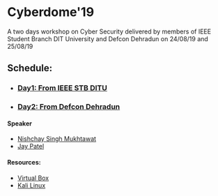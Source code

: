 # Cyberdome'19
A two days workshop on Cyber Security delivered by members of IEEE Student Branch DIT University and Defcon Dehradun on 24/08/19 and 25/08/19

## Schedule: 
- ### [Day1: From IEEE STB DITU](https://github.com/ieeeditu/cyberdome19/tree/master/Day1)
- ### [Day2: From Defcon Dehradun](https://github.com/ieeeditu/cyberdome19/tree/master/Day2)

#### Speaker
- [Nishchay Singh Mukhtawat](https://www.linkedin.com/in/nishchaysm/)
- [Jay Patel](https://www.linkedin.com/in/jay13patel/)

#### Resources:
- [Virtual Box](https://www.virtualbox.org/wiki/Downloads)
- [Kali Linux](https://images.offensive-security.com/virtual-images/kali-linux-2019.2-vmware-amd64.7z)
